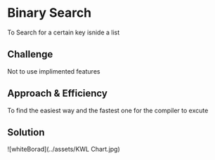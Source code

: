 # Binary Search
To Search for a certain key isnide a list

## Challenge
Not to use implimented features
## Approach & Efficiency
To find the easiest way and the fastest one for the compiler to excute
## Solution
![whiteBorad](../assets/KWL Chart.jpg)